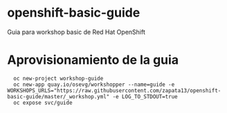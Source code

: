 # openshift-basic-guide
Guia para workshop basic de Red Hat OpenShift

# Aprovisionamiento de la guia

```
  oc new-project workshop-guide
  oc new-app quay.io/osevg/workshopper --name=guide -e WORKSHOPS_URLS="https://raw.githubusercontent.com/zapata13/openshift-basic-guide/master/_workshop.yml" -e LOG_TO_STDOUT=true
  oc expose svc/guide
```
